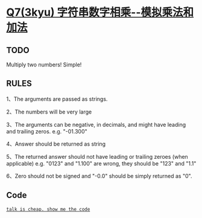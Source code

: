 # <a href="https://www.codewars.com/kata/multiplying-numbers-as-strings-part-ii/train/javascript">Q7(3kyu) 字符串数字相乘--模拟乘法和加法</a>
##  TODO
Multiply two numbers! Simple!

##  RULES
1、The arguments are passed as strings.

2、The numbers will be very large

3、The arguments can be negative, in decimals, and might have leading and trailing zeros. e.g. "-01.300"

4、Answer should be returned as string

5、The returned answer should not have leading or trailing zeroes (when applicable) e.g. "0123" and "1.100" are wrong, they should be "123" and "1.1"

6、Zero should not be signed and "-0.0" should be simply returned as "0".

## Code
<a href="https://github.com/Hilbertangers/codeWar/blob/master/code/code_07.js">`talk is cheap. show me the code`</a>
